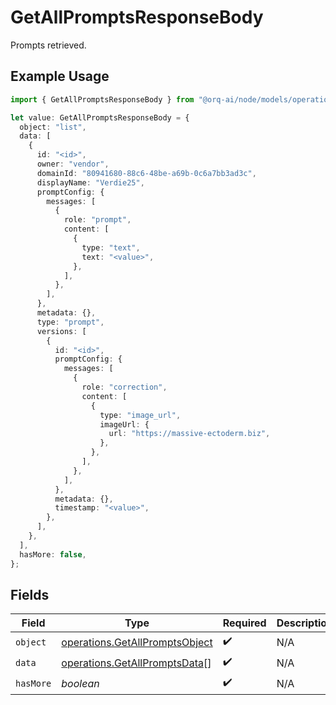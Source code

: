 # GetAllPromptsResponseBody

Prompts retrieved.

## Example Usage

```typescript
import { GetAllPromptsResponseBody } from "@orq-ai/node/models/operations";

let value: GetAllPromptsResponseBody = {
  object: "list",
  data: [
    {
      id: "<id>",
      owner: "vendor",
      domainId: "80941680-88c6-48be-a69b-0c6a7bb3ad3c",
      displayName: "Verdie25",
      promptConfig: {
        messages: [
          {
            role: "prompt",
            content: [
              {
                type: "text",
                text: "<value>",
              },
            ],
          },
        ],
      },
      metadata: {},
      type: "prompt",
      versions: [
        {
          id: "<id>",
          promptConfig: {
            messages: [
              {
                role: "correction",
                content: [
                  {
                    type: "image_url",
                    imageUrl: {
                      url: "https://massive-ectoderm.biz",
                    },
                  },
                ],
              },
            ],
          },
          metadata: {},
          timestamp: "<value>",
        },
      ],
    },
  ],
  hasMore: false,
};
```

## Fields

| Field                                                                            | Type                                                                             | Required                                                                         | Description                                                                      |
| -------------------------------------------------------------------------------- | -------------------------------------------------------------------------------- | -------------------------------------------------------------------------------- | -------------------------------------------------------------------------------- |
| `object`                                                                         | [operations.GetAllPromptsObject](../../models/operations/getallpromptsobject.md) | :heavy_check_mark:                                                               | N/A                                                                              |
| `data`                                                                           | [operations.GetAllPromptsData](../../models/operations/getallpromptsdata.md)[]   | :heavy_check_mark:                                                               | N/A                                                                              |
| `hasMore`                                                                        | *boolean*                                                                        | :heavy_check_mark:                                                               | N/A                                                                              |